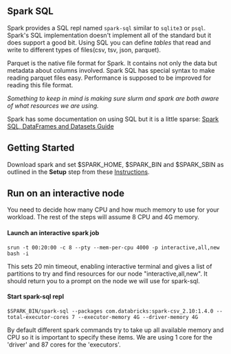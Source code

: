 ## Spark SQL

Spark provides a SQL repl named `spark-sql` similar to `sqlite3` or `psql`.
Spark's SQL implementation doesn't implement all of the standard but it does support a good bit.
Using SQL you can define _tables_ that read and write to different types of files(csv, tsv, json, parquet).

Parquet is the native file format for Spark. It contains not only the data but metadata about columns involved. 
Spark SQL has special syntax to make reading parquet files easy. Performance is supposed to be improved for 
reading this file format.

_Something to keep in mind is making sure slurm and spark are both aware of what resources we are using._

Spark has some documentation on using SQL but it is a little sparse: [Spark SQL, DataFrames and Datasets Guide](http://spark.apache.org/docs/latest/sql-programming-guide.html)

## Getting Started
Download spark and set $SPARK_HOME, $SPARK_BIN and $SPARK_SBIN as outlined in the __Setup__ step from these [Instructions](https://github.com/Duke-GCB/SparkSlurm/blob/master/README.md#setup).

## Run on an interactive node
You need to decide how many CPU and how much memory to use for your workload.
The rest of the steps will assume 8 CPU and 4G memory.

#### Launch an interactive spark job
```
srun -t 00:20:00 -c 8 --pty --mem-per-cpu 4000 -p interactive,all,new bash -i
```
This sets 20 min timeout, enabling interactive terminal and gives a list of partitions to try and find resources for our node "interactive,all,new". It should return you to a prompt on the node we will use for spark-sql.

#### Start spark-sql repl
```
$SPARK_BIN/spark-sql --packages com.databricks:spark-csv_2.10:1.4.0 --total-executor-cores 7 --executor-memory 4G --driver-memory 4G 
```
By default different spark commands try to take up all available memory and CPU so it is important to specify these items.
We are using 1 core for the 'driver' and 87 cores for the 'executors'.
